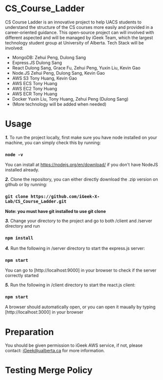 # CS_Course_Ladder
CS Course Ladder is an innovative project to help UACS students to understand the structure of the CS courses more easily and provided in a career-oriented guidance. 
This open-source project can will involved with different aspected and will be managed by iGeek Team, which the largest technology student group at University of Alberta. 
Tech Stack will be involved:
- MongoDB: Zehui Peng, Dulong Sang 
- Express.JS Dulong Sang
- React Dulong Sang, Grace Fu, Zehui Peng, Yuxin Liu, Kevin Gao
- Node.JS Zehui Peng, Dulong Sang, Kevin Gao
- AWS S3 Tony Huang, Kevin Gao
- AWS ECS Tony Huang
- AWS EC2 Tony Huang
- AWS ECR Tony Huang
- Docker Yuxin Liu, Tony Huang, Zehui Peng (Dulong Sang)
- (More technology will be added when needed)

# Usage

***1.*** To run the project locally, first make sure you have node installed on your machine, you can simply check this by running:
### `node -v`
You can install at https://nodejs.org/en/download/ if you don't have NodeJS installed already. <br />

***2.*** Clone the repository, you can either directly download the .zip version on github or by running:
### `git clone https://github.com/iGeek-X-Lab/CS_Course_Ladder.git`
**Note: you must have git installed to use git clone** <br />

***3.*** Change your directory to the project and go to both /client and /server directory and run
### `npm install` <br />

***4.*** Run the following in /server directory to start the express.js server:
### `npm start`
You can go to [http://localhost:9000] in your browser to check if the server correctly started<br />

***5.*** Run the following in /client directory to start the react.js client:
### `npm start`
A browser should automatically open, or you can open it maually by typing [http://localhost:3000] in your browser <br />

# Preparation
You should be given permission to iGeek AWS service, if not, please contact: iGeek@ualberta.ca for more information.

# Testing Merge Policy